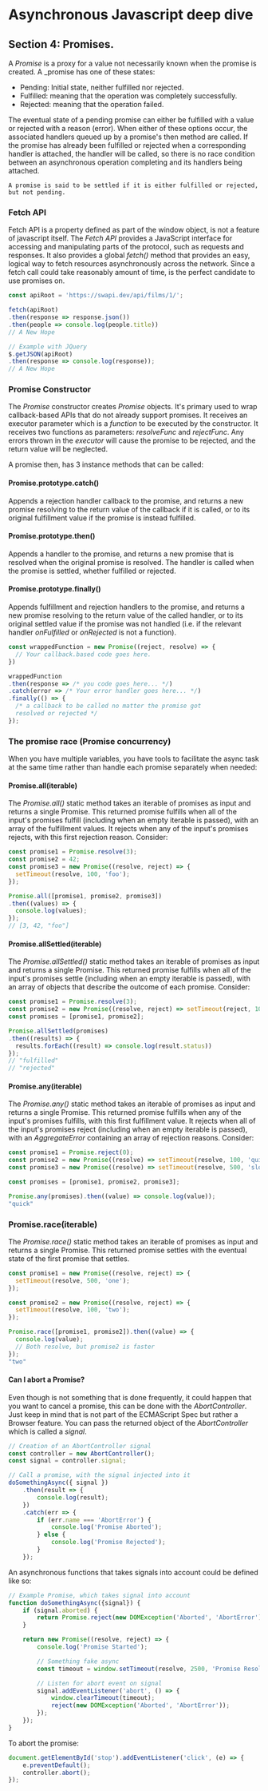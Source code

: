 # Asynchronous Javascript deep dive
## Section 4: Promises.
A _Promise_ is a proxy for a value not necessarily known when the promise is created. A _promise has one of these states:
- Pending: Initial state, neither fulfilled nor rejected.
- Fulfilled: meaning that the operation was completely successfully.
- Rejected: meaning that the operation failed.

The eventual state of a pending promise can either be fulfilled with a value or rejected with a reason (error). When either of these options occur, the associated handlers queued up by a promise's then method are called. If the promise has already been fulfilled or rejected when a corresponding handler is attached, the handler will be called, so there is no race condition between an asynchronous operation completing and its handlers being attached.

    A promise is said to be settled if it is either fulfilled or rejected, but not pending.

### Fetch API
Fetch API is a property defined as part of the window object, is not a feature of javascript itself. The _Fetch API_ provides a JavaScript interface for accessing and manipulating parts of the protocol, such as requests and responses. It also provides a global _fetch()_ method that provides an easy, logical way to fetch resources asynchronously across the network. Since a fetch call could take reasonably amount of time, is the perfect candidate to use promises on.
```js
const apiRoot = 'https://swapi.dev/api/films/1/';

fetch(apiRoot)
.then(response => response.json())
.then(people => console.log(people.title))
// A New Hope

// Example with JQuery
$.getJSON(apiRoot)
.then(response => console.log(response));
// A New Hope
```

### Promise Constructor
The _Promise_ constructor creates _Promise_ objects. It's primary used to wrap callback-based APIs that do not already support promises. It receives an executor parameter which is a _function_ to be executed by the constructor. It receives two functions as parameters: _resolveFunc_ and _rejectFunc_. Any errors thrown in the _executor_ will cause the promise to be rejected, and the return value will be neglected.

A promise then, has 3 instance methods that can be called:

#### Promise.prototype.catch()
Appends a rejection handler callback to the promise, and returns a new promise resolving to the return value of the callback if it is called, or to its original fulfillment value if the promise is instead fulfilled.

#### Promise.prototype.then()
Appends a handler to the promise, and returns a new promise that is resolved when the original promise is resolved. The handler is called when the promise is settled, whether fulfilled or rejected.

#### Promise.prototype.finally()
Appends fulfillment and rejection handlers to the promise, and returns a new promise resolving to the return value of the called handler, or to its original settled value if the promise was not handled (i.e. if the relevant handler _onFulfilled_ or _onRejected_ is not a function).

```js
const wrappedFunction = new Promise((reject, resolve) => {
  // Your callback.based code goes here.
})

wrappedFunction
.then(response => /* you code goes here... */)
.catch(error => /* Your error handler goes here... */)
.finally(() => {
  /* a callback to be called no matter the promise got
  resolved or rejected */
});
```

### The promise race (Promise concurrency)
When you have multiple variables, you have tools to facilitate the async task at the same time rather than handle each promise separately when needed:

#### Promise.all(iterable)
The _Promise.all()_ static method takes an iterable of promises as input and returns a single Promise. This returned promise fulfills when all of the input's promises fulfill (including when an empty iterable is passed), with an array of the fulfillment values. It rejects when any of the input's promises rejects, with this first rejection reason. Consider:
```js
const promise1 = Promise.resolve(3);
const promise2 = 42;
const promise3 = new Promise((resolve, reject) => {
  setTimeout(resolve, 100, 'foo');
});

Promise.all([promise1, promise2, promise3])
.then((values) => {
  console.log(values);
});
// [3, 42, "foo"]
```

#### Promise.allSettled(iterable)
The _Promise.allSettled()_ static method takes an iterable of promises as input and returns a single Promise. This returned promise fulfills when all of the input's promises settle (including when an empty iterable is passed), with an array of objects that describe the outcome of each promise. Consider:
```js
const promise1 = Promise.resolve(3);
const promise2 = new Promise((resolve, reject) => setTimeout(reject, 100, 'foo'));
const promises = [promise1, promise2];

Promise.allSettled(promises)
.then((results) => {
  results.forEach((result) => console.log(result.status))
});
// "fulfilled"
// "rejected"
```

#### Promise.any(iterable)
The _Promise.any()_ static method takes an iterable of promises as input and returns a single Promise. This returned promise fulfills when any of the input's promises fulfills, with this first fulfillment value. It rejects when all of the input's promises reject (including when an empty iterable is passed), with an _AggregateError_ containing an array of rejection reasons. Consider:
```js
const promise1 = Promise.reject(0);
const promise2 = new Promise((resolve) => setTimeout(resolve, 100, 'quick'));
const promise3 = new Promise((resolve) => setTimeout(resolve, 500, 'slow'));

const promises = [promise1, promise2, promise3];

Promise.any(promises).then((value) => console.log(value));
"quick"
```

### Promise.race(iterable)
The _Promise.race()_ static method takes an iterable of promises as input and returns a single Promise. This returned promise settles with the eventual state of the first promise that settles.
```js
const promise1 = new Promise((resolve, reject) => {
  setTimeout(resolve, 500, 'one');
});

const promise2 = new Promise((resolve, reject) => {
  setTimeout(resolve, 100, 'two');
});

Promise.race([promise1, promise2]).then((value) => {
  console.log(value);
  // Both resolve, but promise2 is faster
});
"two"
```

#### Can I abort a Promise?
Even though is not something that is done frequently, it could happen that you want to cancel a promise, this can be done with the _AbortController_. Just keep in mind that is not part of the ECMAScript Spec but rather a Browser feature. You can pass the returned object of the _AbortController_ which is called a _signal_.
```js
// Creation of an AbortController signal
const controller = new AbortController();
const signal = controller.signal;

// Call a promise, with the signal injected into it
doSomethingAsync({ signal })
	.then(result => {
		console.log(result);
	})
	.catch(err => {
		if (err.name === 'AbortError') {
			console.log('Promise Aborted');
		} else {
			console.log('Promise Rejected');
		}
	});
```
An asynchronous functions that takes signals into account could be defined like so:
```js
// Example Promise, which takes signal into account
function doSomethingAsync({signal}) {
	if (signal.aborted) {
		return Promise.reject(new DOMException('Aborted', 'AbortError'));
	}

	return new Promise((resolve, reject) => {
		console.log('Promise Started');

		// Something fake async
		const timeout = window.setTimeout(resolve, 2500, 'Promise Resolved')

		// Listen for abort event on signal
		signal.addEventListener('abort', () => {
			window.clearTimeout(timeout);
			reject(new DOMException('Aborted', 'AbortError'));
		});
	});
}
```
To abort the promise:
```js
document.getElementById('stop').addEventListener('click', (e) => {
	e.preventDefault();
	controller.abort();
});
```